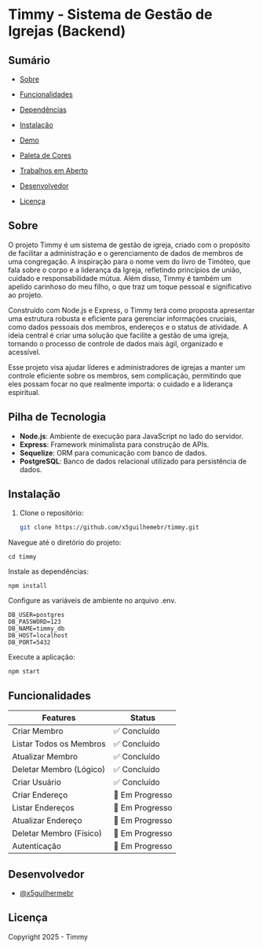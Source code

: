 # Timmy - Sistema de Gestão de Igrejas (Backend)

## Sumário

- [Sobre](#sobre)

- [Funcionalidades](#funcionalidades)

- [Dependências](#dependências)

- [Instalação](#instalação)

- [Demo](#demo)

- [Paleta de Cores](#paleta-de-cores)

- [Trabalhos em Aberto](#trabalhos-em-aberto)

- [Desenvolvedor](#desenvolvedor)

- [Licença](#licença)


## Sobre
O projeto Timmy é um sistema de gestão de igreja, criado com o propósito de facilitar a administração e o gerenciamento de dados de membros de uma congregação. A inspiração para o nome vem do livro de Timóteo, que fala sobre o corpo e a liderança da Igreja, refletindo princípios de união, cuidado e responsabilidade mútua. Além disso, Timmy é também um apelido carinhoso do meu filho, o que traz um toque pessoal e significativo ao projeto.

Construído com Node.js e Express, o Timmy terá como proposta apresentar uma estrutura robusta e eficiente para gerenciar informações cruciais, como dados pessoais dos membros, endereços e o status de atividade. A ideia central é criar uma solução que facilite a gestão de uma igreja, tornando o processo de controle de dados mais ágil, organizado e acessível.

Esse projeto visa ajudar líderes e administradores de igrejas a manter um controle eficiente sobre os membros, sem complicação, permitindo que eles possam focar no que realmente importa: o cuidado e a liderança espiritual.
## Pilha de Tecnologia

- **Node.js**: Ambiente de execução para JavaScript no lado do servidor.
- **Express**: Framework minimalista para construção de APIs.
- **Sequelize**: ORM para comunicação com banco de dados.
- **PostgreSQL**: Banco de dados relacional utilizado para persistência de dados.

## Instalação

1. Clone o repositório:
   ```bash
   git clone https://github.com/x5guilhemebr/timmy.git

Navegue até o diretório do projeto:

    cd timmy

Instale as dependências:

    npm install
Configure as variáveis de ambiente no arquivo .env.

    DB_USER=postgres
    DB_PASSWORD=123
    DB_NAME=timmy_db
    DB_HOST=localhost
    DB_PORT=5432

Execute a aplicação:

    npm start
## Funcionalidades
| **Features**                  | **Status**       |
|--------------------------------------|------------------|
| Criar Membro                         | ✅ Concluído     |
| Listar Todos os Membros              | ✅ Concluído     |
| Atualizar Membro                     | ✅ Concluído     |
| Deletar Membro (Lógico)              | ✅ Concluído     |
| Criar Usuário                        | ✅ Concluído     |
| Criar Endereço                       | 🚧 Em Progresso  |
| Listar Endereços                     | 🚧 Em Progresso |
| Atualizar Endereço                   | 🚧 Em Progresso |
| Deletar Membro (Físico)              | 🚧 Em Progresso |
| Autenticação                         | 🚧 Em Progresso |

## Desenvolvedor

- [@x5guilhermebr](https://www.github.com/x5guilhermebr)


## Licença
Copyright 2025 - Timmy
